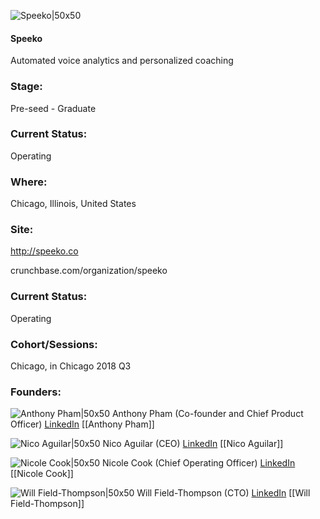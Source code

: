 

![Speeko|50x50](https://apimg.techstars.com/profiles/1663870117300_768341.png)

#### Speeko
Automated voice analytics and personalized coaching

### Stage: 
Pre-seed - Graduate 

### Current Status: 
Operating

### Where:
Chicago, Illinois, United States

### Site:
http://speeko.co



crunchbase.com/organization/speeko

### Current Status: 
Operating

### Cohort/Sessions: 
Chicago, in Chicago 2018 Q3

### Founders: 

![Anthony Pham|50x50](https://apimg.techstars.com/connect/images/image_files/5b5246fe34a60d4161000001/original/0dd052bd-80b2-4c43-913f-a146746d42d5.jpg) Anthony Pham (Co-founder and Chief Product Officer) [LinkedIn](https://linkedin.com/in/anthonynpham) [[Anthony Pham]]

![Nico Aguilar|50x50](https://apimg.techstars.com/connect/images/image_files/5c0de11ea36c113dfa000012/original/Nico_Aguilar_Profile_Picture.jpg) Nico Aguilar (CEO) [LinkedIn](https://linkedin.com/in/nicoaguilar) [[Nico Aguilar]]

![Nicole Cook|50x50](http://s3.amazonaws.com/ts-accel-connect-uploads/images/image_files/5b587b82a36c116dee00036b/original/Prof_Pic_Girlboss_Rally_April_2018.JPG) Nicole Cook (Chief Operating Officer) [LinkedIn](https://linkedin.com/in/nicolejunecook) [[Nicole Cook]]

![Will Field-Thompson|50x50](https://apimg.techstars.com/connect/images/image_files/5b2d5b4134a60d1b9a000072/original/IMG_0066.JPG) Will Field-Thompson (CTO) [LinkedIn](https://linkedin.com/in/will-field-thompson-625bb1a9) [[Will Field-Thompson]]


